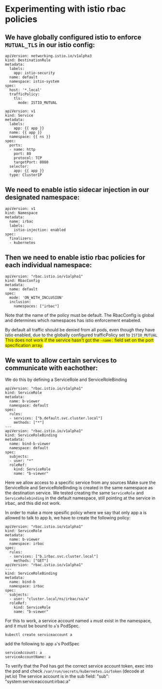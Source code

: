# Experimenting with istio rbac policies

## We have globally configured istio to enforce `MUTUAL_TLS` in our istio config:
```
apiVersion: networking.istio.io/v1alpha3
kind: DestinationRule
metadata:
  labels:
    app: istio-security
  name: default
  namespace: istio-system
spec:
  host: '*.local'
  trafficPolicy:
    tls:
      mode: ISTIO_MUTUAL
```

```
apiVersion: v1
kind: Service
metadata:
  labels:
    app: {{ app }}
  name: {{ app }}
  namespace: {{ ns }}
spec:
  ports:
  - name: http
    port: 80
    protocol: TCP
    targetPort: 8080
  selector:
    app: {{ app }}
  type: ClusterIP
```

## We need to enable istio sidecar injection in our designated namespace:
```
apiVersion: v1
kind: Namespace
metadata:
  name: irbac
  labels:
    istio-injection: enabled
spec:
  finalizers:
  - kubernetes
```

## Then we need to enable istio rbac policies for each individual namespace:
```
apiVersion: "rbac.istio.io/v1alpha1"
kind: RbacConfig
metadata:
  name: default
spec:
  mode: 'ON_WITH_INCLUSION'
  inclusion:
    namespaces: ["irbac"]
```
Note that the name of the policy must be default.
The  RbacConfig is global and determines which namespaces has istio enforcement enabeled.

By default all traffic should be denied from all pods, even though they have istio enabled, due to the globally configured trafficPolicy set to `ISTIO_MUTUAL`
<span style="background-color: #FFFF00"> This does not work if the service hasn't got the `-name:` field set on the port specification array.</span>

## We want to allow certain services to communicate with eachother:

We do this by defining a ServiceRole and ServiceRoleBinding

```
apiVersion: "rbac.istio.io/v1alpha1"
kind: ServiceRole
metadata:
  name: b-viewer
  namespace: default
spec:
  rules:
  - services: ["b.default.svc.cluster.local"]
    methods: ["*"]
---
apiVersion: "rbac.istio.io/v1alpha1"
kind: ServiceRoleBinding
metadata:
  name: bind-b-viewer
  namespace: default
spec:
  subjects:
  - user: "*"
  roleRef:
    kind: ServiceRole
    name: "b-viewer"
```

Here we allow access to a specific service from any sources
Make sure the ServiceRole and ServiceRoleBinding is created in the same namespace as the destination service. We tested creating the same `ServiceRole` and `ServiceRolebinding` in the default namespace, still pointing at the service in irbac, and this did not work.

In order to make a more spesific policy where we say that only app a is allowed to talk to app b, we have to create the following policy:

```
apiVersion: "rbac.istio.io/v1alpha1"
kind: ServiceRole
metadata:
  name: b-viewer
  namespace: irbac
spec:
  rules:
  - services: ["b.irbac.svc.cluster.local"]
    methods: ["GET"]
apiVersion: "rbac.istio.io/v1alpha1"
---
kind: ServiceRoleBinding
metadata:
  name: bind-b
  namespace: irbac
spec:
  subjects:
  - user: "cluster.local/ns/irbac/sa/a"
  roleRef:
    kind: ServiceRole
    name: "b-viewer"
```

For this to work, a service account named `a` must exist in the namespace, and it must be bound to `a`'s PodSpec.

```
kubectl create serviceaccount a
```

add the following to app `a`'s PodSpec

```
serviceAccount: a
serviceAccountName: a
```

To verify that the Pod has got the correct service account token, exec into the pod and check `/var/run/secrets/kubernetes.io/token` (decode at jwt.io)
The service account is in the sub field:
  "sub": "system:serviceaccount:irbac:a"

